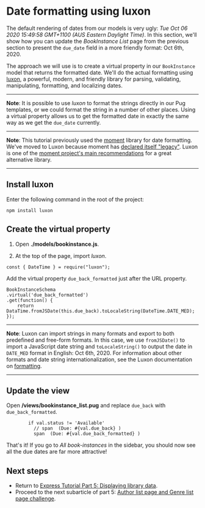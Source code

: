 # Date formatting using luxon

The default rendering of dates from our models is very ugly: *Tue Oct 06 2020 15:49:58 GMT+1100 (AUS Eastern Daylight Time)*. In this section, we'll show how you can update the *BookInstance List* page from the previous section to present the `due_date` field in a more friendly format: Oct 6th, 2020.

The approach we will use is to create a virtual property in our `BookInstance` model that returns the formatted date. We'll do the actual formatting using [luxon](https://www.npmjs.com/package/luxon), a powerful, modern, and friendly library for parsing, validating, manipulating, formatting, and localizing dates.

<hr>

**Note**: It is possible to use *luxon* to format the strings directly in our Pug templates, or we could format the string in a number of other places. Using a virtual property allows us to get the formatted date in exactly the same way as we get the `due_date` currently.

<hr>

**Note**: This tutorial previously used the [moment](https://www.npmjs.com/package/moment) library for date formatting. We've moved to Luxon because moment has [declared itself "legacy"](https://momentjs.com/docs/#/-project-status/). Luxon is one of the [moment project's main recommendations](https://momentjs.com/docs/#/-project-status/recommendations/) for a great alternative library.

<hr>

## Install luxon

Enter the following command in the root of the project:
```
npm install luxon
```

## Create the virtual property

1. Open **./models/bookinstance.js**.

2. At the top of the page, import *luxon*.
```
const { DateTime } = require("luxon");
```

Add the virtual property `due_back_formatted` just after the URL property.
```
BookInstanceSchema
.virtual('due_back_formatted')
.get(function() {
    return DataTime.fromJSDate(this.due_back).toLocaleString(DateTime.DATE_MED);
});
```

<hr>

**Note**: Luxon can import strings in many formats and export to both predefined and free-form formats. In this case, we use `fromJSDate()` to import a JavaScript date string and `toLocaleString()` to output the date in `DATE_MED` format in English: Oct 6th, 2020. For information about other formats and date string internationalization, see the Luxon documentation on [formatting](https://github.com/moment/luxon/blob/master/docs/formatting.md#formatting).

<hr>

## Update the view

Open **/views/bookinstance_list.pug** and replace `due_back` with `due_back_formatted`.
```
        if val.status != 'Available'
          // span  (Due: #{val.due_back} )
          span  (Due: #{val.due_back_formatted} )
```
That's it! If you go to *All book-instances* in the sidebar, you should now see all the due dates are far more attractive!

## Next steps

* Return to [Express Tutorial Part 5: Displaying library data](https://github.com/AndrewSRea/My_Learning_Port/tree/main/JavaScript/Server-Side_Website_Programming/Express_Web_Framework/Express_Tutorial_5#express-tutorial-part-5-displaying-library-data).
* Proceed to the next subarticle of part 5: [Author list page and Genre list page challenge](https://github.com/AndrewSRea/My_Learning_Port/tree/main/JavaScript/Server-Side_Website_Programming/Express_Web_Framework/Express_Tutorial_5/Subtutorial_5_8#author-list-page-and-genre-list-page-challenge).